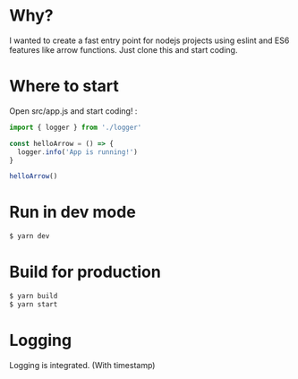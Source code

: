 # Why?
I wanted to create a fast entry point for nodejs projects using eslint and ES6 features like arrow functions. Just clone this and start coding.
# Where to start  
Open src/app.js and start coding! :
```javascript
import { logger } from './logger'

const helloArrow = () => {
  logger.info('App is running!')
}

helloArrow()
```

# Run in dev mode
```bash
$ yarn dev
```
# Build for production
```bash
$ yarn build
$ yarn start
```
# Logging
Logging is integrated. (With timestamp)